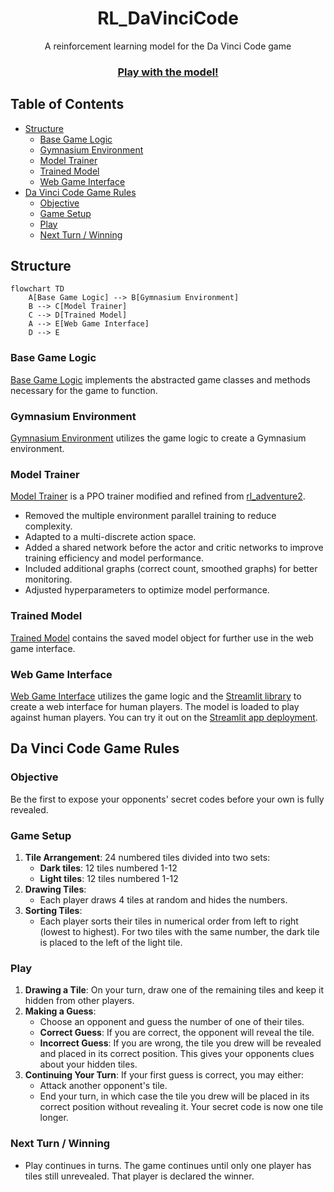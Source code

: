 <!-- <p align="center">
  <img src="" height="150">
</p> -->

<h1 align="center">RL_DaVinciCode</h1>

<p align="center">A reinforcement learning model for the Da Vinci Code game</p>

<h3 align="center">
  <a href="https://rl-davincicode.streamlit.app/"><b>Play with the model!</b></a>
</h3>

## Table of Contents
- [Structure](#structure)
  - [Base Game Logic](#base-game-logic)
  - [Gymnasium Environment](#gymnasium-environment)
  - [Model Trainer](#model-trainer)
  - [Trained Model](#trained-model)
  - [Web Game Interface](#web-game-interface)
- [Da Vinci Code Game Rules](#da-vinci-code-game-rules)
  - [Objective](#objective)
  - [Game Setup](#game-setup)
  - [Play](#play)
  - [Next Turn / Winning](#next-turn--winning)

## Structure

```mermaid
flowchart TD
    A[Base Game Logic] --> B[Gymnasium Environment]
    B --> C[Model Trainer]
    C --> D[Trained Model]
    A --> E[Web Game Interface]
    D --> E
```

### Base Game Logic
[Base Game Logic](./game.py) implements the abstracted game classes and methods necessary for the game to function.

### Gymnasium Environment
[Gymnasium Environment](./davinci_code_env_v1.py) utilizes the game logic to create a Gymnasium environment.

### Model Trainer
[Model Trainer](./training_ppo.ipynb) is a PPO trainer modified and refined from [rl_adventure2](https://github.com/higgsfield-ai/higgsfield/blob/main/higgsfield/rl/rl_adventure_2/3.ppo.ipynb).

- Removed the multiple environment parallel training to reduce complexity.
- Adapted to a multi-discrete action space.
- Added a shared network before the actor and critic networks to improve training efficiency and model performance.
- Included additional graphs (correct count, smoothed graphs) for better monitoring.
- Adjusted hyperparameters to optimize model performance.

### Trained Model
[Trained Model](./ppo_model_saves/) contains the saved model object for further use in the web game interface.

### Web Game Interface
[Web Game Interface](./app.py) utilizes the game logic and the [Streamlit library](https://streamlit.io/) to create a web interface for human players. The model is loaded to play against human players. You can try it out on the [Streamlit app deployment](https://rl-davincicode.streamlit.app/).

## Da Vinci Code Game Rules

### Objective
Be the first to expose your opponents' secret codes before your own is fully revealed.

### Game Setup
1. **Tile Arrangement**: 24 numbered tiles divided into two sets:
    - **Dark tiles**: 12 tiles numbered 1-12
    - **Light tiles**: 12 tiles numbered 1-12
2. **Drawing Tiles**:
    - Each player draws 4 tiles at random and hides the numbers.
3. **Sorting Tiles**:
    - Each player sorts their tiles in numerical order from left to right (lowest to highest). For two tiles with the same number, the dark tile is placed to the left of the light tile.

### Play
1. **Drawing a Tile**: On your turn, draw one of the remaining tiles and keep it hidden from other players.
2. **Making a Guess**:
   - Choose an opponent and guess the number of one of their tiles.
   - **Correct Guess**: If you are correct, the opponent will reveal the tile.
   - **Incorrect Guess**: If you are wrong, the tile you drew will be revealed and placed in its correct position. This gives your opponents clues about your hidden tiles.
3. **Continuing Your Turn**: If your first guess is correct, you may either:
   - Attack another opponent's tile.
   - End your turn, in which case the tile you drew will be placed in its correct position without revealing it. Your secret code is now one tile longer.

### Next Turn / Winning
- Play continues in turns. The game continues until only one player has tiles still unrevealed. That player is declared the winner.